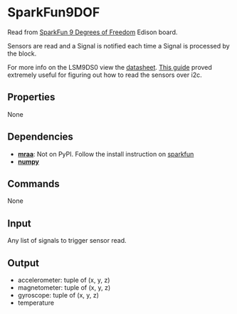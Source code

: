 SparkFun9DOF
============

Read from [SparkFun 9 Degrees of Freedom](https://www.sparkfun.com/products/13033) Edison board.

Sensors are read and a Signal is notified each time a Signal is processed by the block.

For more info on the LSM9DS0 view the [datasheet](http://www.st.com/web/en/catalog/sense_power/FM89/SC1448/PF258556). [This guide](http://stephaniemoyerman.com/?p=81) proved extremely useful for figuring out how to read the sensors over i2c.

Properties
----------
None

Dependencies
------------

-   [**mraa**](https://github.com/intel-iot-devkit/mraa): Not on PyPI. Follow the install instruction on [sparkfun](https://learn.sparkfun.com/tutorials/installing-libmraa-on-ubilinux-for-edison)
-   [**numpy**](https://pypi.python.org/pypi/numpy)

Commands
--------
None

Input
-----
Any list of signals to trigger sensor read.

Output
------

-   accelerometer: tuple of (x, y, z)
-   magnetometer: tuple of (x, y, z)
-   gyroscope: tuple of (x, y, z)
-   temperature
